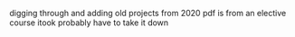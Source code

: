 digging through and adding old projects from 2020
pdf is from an elective course itook probably have to take it down
